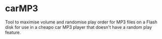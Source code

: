# carMP3
Tool to maximise volume and randomise play order for MP3 files on a Flash disk for use in a cheapo car MP3 player that doesn't have a random play feature.
